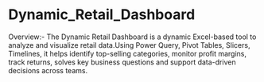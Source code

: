 # Dynamic_Retail_Dashboard
Overview:- The Dynamic Retail Dashboard is a dynamic Excel-based tool to analyze and visualize retail data.Using Power Query, Pivot Tables, Slicers, Timelines, it helps identify top-selling categories, monitor profit margins, track returns, solves key business questions and support data-driven decisions across teams.
